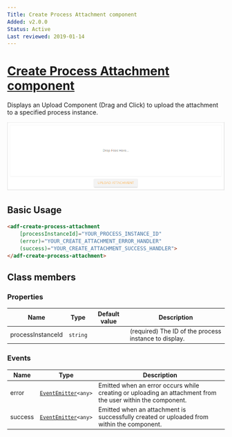 ```yaml
---
Title: Create Process Attachment component
Added: v2.0.0
Status: Active
Last reviewed: 2019-01-14
---
```


# [Create Process Attachment component](../../../lib/process-services/src/lib/attachment/create-process-attachment.component.ts "Defined in create-process-attachment.component.ts")

Displays an Upload Component (Drag and Click) to upload the attachment to a specified process instance.

![process-create-attachment](../../docassets/images/process-create-attachment.png)

## Basic Usage

```html
<adf-create-process-attachment 
    [processInstanceId]="YOUR_PROCESS_INSTANCE_ID"
    (error)="YOUR_CREATE_ATTACHMENT_ERROR_HANDLER"
    (success)="YOUR_CREATE_ATTACHMENT_SUCCESS_HANDLER">
</adf-create-process-attachment>
```

## Class members

### Properties

| Name              | Type     | Default value | Description                                           |
| ----------------- | -------- | ------------- | ----------------------------------------------------- |
| processInstanceId | `string` |               | (required) The ID of the process instance to display. |

### Events

| Name    | Type                                                              | Description                                                                                                |
| ------- | ----------------------------------------------------------------- | ---------------------------------------------------------------------------------------------------------- |
| error   | [`EventEmitter`](https://angular.io/api/core/EventEmitter)`<any>` | Emitted when an error occurs while creating or uploading an attachment from the user within the component. |
| success | [`EventEmitter`](https://angular.io/api/core/EventEmitter)`<any>` | Emitted when an attachment is successfully created or uploaded from within the component.                  |
